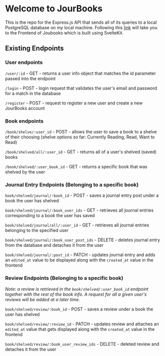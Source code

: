 # Welcome to JourBooks

This is the repo for the Express.js API that sends all of its queries to a local PostgreSQL database on my local machine. Following this [link](https://github.com/Vnovnick/jourbooks) will take you to the Frontend of Joubooks which is built using SvelteKit.

## Existing Endpoints

### User endpoints

`/user/:id` - GET - returns a user info object that matches the id parameter passed into the endpoint

`/login` - POST - login request that validates the user's email and password for a match in the database

`/register` - POST - request to register a new user and create a new JourBooks account

### Book endpoints

`/book/shelve/:user_id` - POST - allows the user to save a book to a shelve of their choosing (shelve options so far: Currently Reading, Read, Want to Read)

`/book/shelved/all/:user_id` - GET - returns all of a user's shelved (saved) books

`/book/shelved/:user_book_id` - GET - returns a specific book that was shelved by the user

### Journal Entry Endpoints (Belonging to a specific book)

`book/shelved/journal/:book_id` - POST - saves a journal entry post under a book the user has shelved

`book/shelved/journal/:book_user_ids` - GET - retrieves all journal entries corresponding to a book the user has saved

`book/shelved/journal/all/:user_id` - GET - retrieves all journal entries belonging to the specified user

`book/shelved/journal/:book_user_post_ids` - DELETE - deletes journal entry from the database and detaches it from the user

`book/shelved/journal/:post_id` - PATCH - updates journal entry and adds an `edited_at` value to be displayed along with the `created_at` value in the frontend

### Review Endpoints (Belonging to a specific book)

_Note: a review is retrieved in the `book/shelved/:user_book_id` endpoint together with the rest of the book info. A request for all a given user's reviews will be added at a later time._

`book/shelved/review/:book_id` - POST - saves a review under a book the user has shelved

`book/shelved/review/:review_id` - PATCH - updates review and attaches an `edited_at` value that gets displayed along with the `created_at` value in the frontend

`book/shelved/review/:book_user_review_ids` - DELETE - deleted review and detaches it from the user
